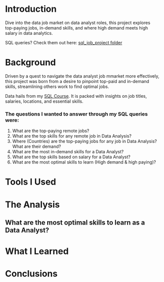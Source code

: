 # Introduction
Dive into the data job market on data analyst roles, this project explores top-paying jobs, in-demand skills, and where high demand meets high salary in data analytics.

SQL queries? Check them out here: [sql_job_project folder](/sql_job_project/)
# Background
Driven by a quest to navigate the data analyst job mmarket more effectively, this project was born from a desire to pinpoint top-paid and in-demand skills, streamlining others work to find optimal jobs. 

Data hails from my [SQL Course](https://lukebarousse.com/sql). It is packed with insights on job titles, salaries, locations, and essential skills.

### The questions I wanted to answer through my SQL queries were:

1. What are the top-paying remote jobs?
2. What are the top skills for any remote job in Data Analysis?
3. Where (Countries) are the top-paying jobs for any job in Data Analysis? What are their demand?
4. What are the most in-demand skills for a Data Analyst?
5. What are the top skills based on salary for a Data Analyst?
6. What are the most optimal skills to learn (High demand & high paying)?

# Tools I Used

# The Analysis

## What are the most optimal skills to learn as a Data Analyst?

# What I Learned

# Conclusions
